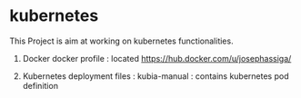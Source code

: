 # kubernetes

This Project is aim at working on kubernetes functionalities.

1. Docker 
     docker profile : located https://hub.docker.com/u/josephassiga/

2. Kubernetes deployment files :
     kubia-manual : contains kubernetes pod definition